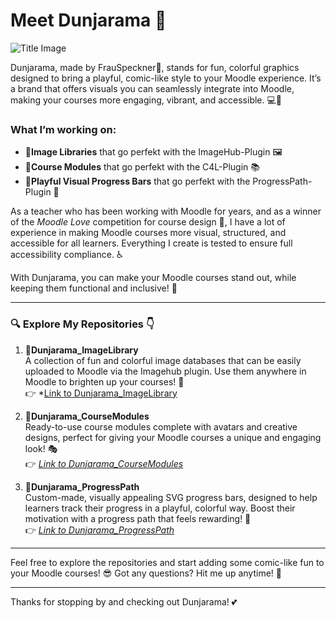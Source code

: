 # Meet Dunjarama 🎉

![Title Image](https://assets.codepen.io/7398902/readme.png)

Dunjarama, made by FrauSpeckner🙋, stands for fun, colorful graphics designed to bring a playful, comic-like style to your Moodle experience. It’s a brand that offers visuals you can seamlessly integrate into Moodle, making your courses more engaging, vibrant, and accessible.  💻🎨

### What I’m working on:
- 👩**Image Libraries** that go perfekt with the ImageHub-Plugin 🖼️
- 🧱**Course Modules** that go perfekt with the C4L-Plugin  📚
- 🚕**Playful Visual Progress Bars** that go perfekt with the ProgressPath-Plugin 🎯

As a teacher who has been working with Moodle for years, and as a winner of the *Moodle Love* competition for course design 💖, I have a lot of experience in making Moodle courses more visual, structured, and accessible for all learners. Everything I create is tested to ensure full accessibility compliance. ♿

With Dunjarama, you can make your Moodle courses stand out, while keeping them functional and inclusive! 🌟

---

### 🔍 Explore My Repositories 👇

1. 👩**Dunjarama_ImageLibrary**  
   A collection of fun and colorful image databases that can be easily uploaded to Moodle via the Imagehub plugin. Use them anywhere in Moodle to brighten up your courses! 🌈  
   👉 *[Link to Dunjarama_ImageLibrary](https://github.com/FrauSpeckner/dunjarama_ImageLibary)

2. 🧱**Dunjarama_CourseModules**  
   Ready-to-use course modules complete with avatars and creative designs, perfect for giving your Moodle courses a unique and engaging look! 🎭  
   👉 *[Link to Dunjarama_CourseModules](#)*

3. 🚕**Dunjarama_ProgressPath**  
   Custom-made, visually appealing SVG progress bars, designed to help learners track their progress in a playful, colorful way. Boost their motivation with a progress path that feels rewarding! 🚀  
   👉 *[Link to Dunjarama_ProgressPath](#)*

---

Feel free to explore the repositories and start adding some comic-like fun to your Moodle courses! 😎 Got any questions? Hit me up anytime! 💬

---

Thanks for stopping by and checking out Dunjarama! 💕
